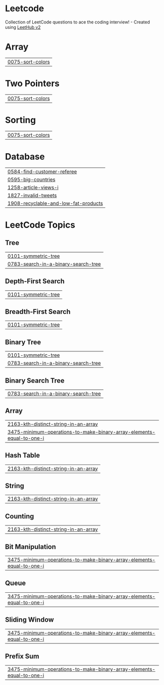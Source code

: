 # Leetcode
Collection of LeetCode questions to ace the coding interview! - Created using [LeetHub v2](https://github.com/arunbhardwaj/LeetHub-2.0)


# Array
|  |
| ------- |
| [0075-sort-colors](https://github.com/kms1601/Leetcode/tree/master/0075-sort-colors) |
# Two Pointers
|  |
| ------- |
| [0075-sort-colors](https://github.com/kms1601/Leetcode/tree/master/0075-sort-colors) |
# Sorting
|  |
| ------- |
| [0075-sort-colors](https://github.com/kms1601/Leetcode/tree/master/0075-sort-colors) |
# Database
|  |
| ------- |
| [0584-find-customer-referee](https://github.com/kms1601/Leetcode/tree/master/0584-find-customer-referee) |
| [0595-big-countries](https://github.com/kms1601/Leetcode/tree/master/0595-big-countries) |
| [1258-article-views-i](https://github.com/kms1601/Leetcode/tree/master/1258-article-views-i) |
| [1827-invalid-tweets](https://github.com/kms1601/Leetcode/tree/master/1827-invalid-tweets) |
| [1908-recyclable-and-low-fat-products](https://github.com/kms1601/Leetcode/tree/master/1908-recyclable-and-low-fat-products) |
<!---LeetCode Topics Start-->
# LeetCode Topics
## Tree
|  |
| ------- |
| [0101-symmetric-tree](https://github.com/kms1601/Leetcode/tree/master/0101-symmetric-tree) |
| [0783-search-in-a-binary-search-tree](https://github.com/kms1601/Leetcode/tree/master/0783-search-in-a-binary-search-tree) |
## Depth-First Search
|  |
| ------- |
| [0101-symmetric-tree](https://github.com/kms1601/Leetcode/tree/master/0101-symmetric-tree) |
## Breadth-First Search
|  |
| ------- |
| [0101-symmetric-tree](https://github.com/kms1601/Leetcode/tree/master/0101-symmetric-tree) |
## Binary Tree
|  |
| ------- |
| [0101-symmetric-tree](https://github.com/kms1601/Leetcode/tree/master/0101-symmetric-tree) |
| [0783-search-in-a-binary-search-tree](https://github.com/kms1601/Leetcode/tree/master/0783-search-in-a-binary-search-tree) |
## Binary Search Tree
|  |
| ------- |
| [0783-search-in-a-binary-search-tree](https://github.com/kms1601/Leetcode/tree/master/0783-search-in-a-binary-search-tree) |
## Array
|  |
| ------- |
| [2163-kth-distinct-string-in-an-array](https://github.com/kms1601/Leetcode/tree/master/2163-kth-distinct-string-in-an-array) |
| [3475-minimum-operations-to-make-binary-array-elements-equal-to-one-i](https://github.com/kms1601/Leetcode/tree/master/3475-minimum-operations-to-make-binary-array-elements-equal-to-one-i) |
## Hash Table
|  |
| ------- |
| [2163-kth-distinct-string-in-an-array](https://github.com/kms1601/Leetcode/tree/master/2163-kth-distinct-string-in-an-array) |
## String
|  |
| ------- |
| [2163-kth-distinct-string-in-an-array](https://github.com/kms1601/Leetcode/tree/master/2163-kth-distinct-string-in-an-array) |
## Counting
|  |
| ------- |
| [2163-kth-distinct-string-in-an-array](https://github.com/kms1601/Leetcode/tree/master/2163-kth-distinct-string-in-an-array) |
## Bit Manipulation
|  |
| ------- |
| [3475-minimum-operations-to-make-binary-array-elements-equal-to-one-i](https://github.com/kms1601/Leetcode/tree/master/3475-minimum-operations-to-make-binary-array-elements-equal-to-one-i) |
## Queue
|  |
| ------- |
| [3475-minimum-operations-to-make-binary-array-elements-equal-to-one-i](https://github.com/kms1601/Leetcode/tree/master/3475-minimum-operations-to-make-binary-array-elements-equal-to-one-i) |
## Sliding Window
|  |
| ------- |
| [3475-minimum-operations-to-make-binary-array-elements-equal-to-one-i](https://github.com/kms1601/Leetcode/tree/master/3475-minimum-operations-to-make-binary-array-elements-equal-to-one-i) |
## Prefix Sum
|  |
| ------- |
| [3475-minimum-operations-to-make-binary-array-elements-equal-to-one-i](https://github.com/kms1601/Leetcode/tree/master/3475-minimum-operations-to-make-binary-array-elements-equal-to-one-i) |
<!---LeetCode Topics End-->
